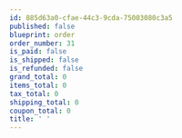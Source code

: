 ```yaml
---
id: 885d63a0-cfae-44c3-9cda-75003080c3a5
published: false
blueprint: order
order_number: 31
is_paid: false
is_shipped: false
is_refunded: false
grand_total: 0
items_total: 0
tax_total: 0
shipping_total: 0
coupon_total: 0
title: ' '
---
```

